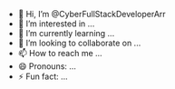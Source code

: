- 👋 Hi, I’m @CyberFullStackDeveloperArr
- 👀 I’m interested in ...
- 🌱 I’m currently learning ...
- 💞️ I’m looking to collaborate on ...
- 📫 How to reach me ...
- 😄 Pronouns: ...
- ⚡ Fun fact: ...

<!---
CyberFullStackDeveloperArr/CyberFullStackDeveloperArr is a ✨ special ✨ repository because its `README.md` (this file) appears on your GitHub profile.
You can click the Preview link to take a look at your changes.
--->
